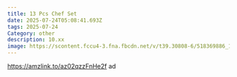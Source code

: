 ```yaml
---
title: 13 Pcs Chef Set
date: 2025-07-24T05:08:41.693Z
tags: 2025-07-24
Category: other
description: 10.xx
image: https://scontent.fccu4-3.fna.fbcdn.net/v/t39.30808-6/518369886_10228162277871666_8370967943475277436_n.jpg?stp=cp6_dst-jpg_p526x296_tt6&_nc_cat=106&ccb=1-7&_nc_sid=aa7b47&_nc_ohc=jK1C1qZRbB8Q7kNvwEWSCXW&_nc_oc=Adkc-u1arpPrmM8t9PTBNhOfYQAYGDOV3YeZzN9LEYqJUhuo7nL-Hbf6clADKhsT_iw&_nc_zt=23&_nc_ht=scontent.fccu4-3.fna&_nc_gid=z1dl3-tBQsMwlvsLUlcCAA&oh=00_AfTTpKrJsJ-H67-SRTSU5wAAI-XdzLGlQ0WyuqYFUj6dCw&oe=6887955D
---
```

https://amzlink.to/az02qzzFnHe2f ad